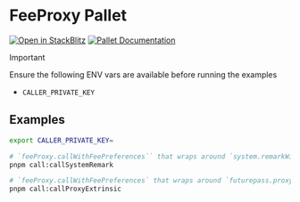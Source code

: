 # FeeProxy Pallet

[![Open in StackBlitz](https://img.shields.io/badge/Open_in_StackBlitz-1269D3?style=for-the-badge&logo=stackblitz&logoColor=white)](https://stackblitz.com/github/futureversecom/trn-examples?file=examples%2Fsubstrate%2Fuse-feeProxy%2FREADME.md&title=FeeProxy%20Pallet%20Examples) [![Pallet Documentation](https://img.shields.io/badge/Pallet_Documentation-black?style=for-the-badge&logo=googledocs&logoColor=white)](https://docs-beta.therootnetwork.com/buidl/substrate/pallet-feeProxy)

> [!IMPORTANT]
> Ensure the following ENV vars are available before running the examples

- `CALLER_PRIVATE_KEY`

## Examples

```bash
export CALLER_PRIVATE_KEY=

# `feeProxy.callWithFeePreferences`` that wraps around `system.remarkWithEvent`
pnpm call:callSystemRemark

# `feeProxy.callWithFeePreferences` that wraps around `futurepass.proxyExtrinsic`
pnpm call:callProxyExtrinsic

```
